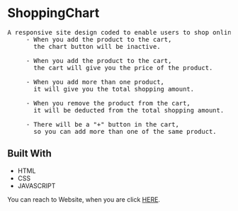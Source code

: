 # ShoppingChart

<!DOCTYPE html>
<html lang="en">
<head>
    <meta charset="UTF-8">
</head>
<body>
    
  <pre>A responsive site design coded to enable users to shop online in the most comfortable way! 
     - When you add the product to the cart, 
       the chart button will be inactive.

     - When you add the product to the cart, 
       the cart will give you the price of the product.

     - When you add more than one product, 
       it will give you the total shopping amount.

     - When you remove the product from the cart, 
       it will be deducted from the total shopping amount.

     - There will be a "+" button in the cart,
       so you can add more than one of the same product. </pre>

<h2 id="built-with">Built With</h2>
  <ul>
    <li>HTML</li>
    <li>CSS</li>
    <li>JAVASCRIPT</li>
  </ul>
  <p>You can reach to Website, when you are click <a href="https://shoppingchartt.netlify.app/">HERE</a>.</p>

</body>
</html>

